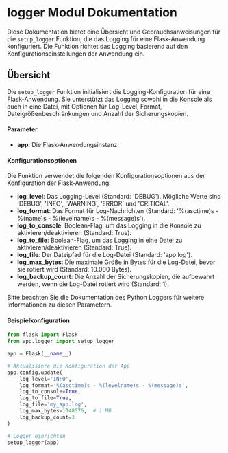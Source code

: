 # logger Modul Dokumentation

Diese Dokumentation bietet eine Übersicht und Gebrauchsanweisungen für die `setup_logger` Funktion, die das Logging für eine Flask-Anwendung konfiguriert. Die Funktion richtet das Logging basierend auf den Konfigurationseinstellungen der Anwendung ein.

## Übersicht

Die `setup_logger` Funktion initialisiert die Logging-Konfiguration für eine Flask-Anwendung. Sie unterstützt das Logging sowohl in die Konsole als auch in eine Datei, mit Optionen für Log-Level, Format, Dateigrößenbeschränkungen und Anzahl der Sicherungskopien.

#### Parameter

- **app**: Die Flask-Anwendungsinstanz.

#### Konfigurationsoptionen

Die Funktion verwendet die folgenden Konfigurationsoptionen aus der Konfiguration der Flask-Anwendung:

- **log_level**: Das Logging-Level (Standard: 'DEBUG'). Mögliche Werte sind 'DEBUG', 'INFO', 'WARNING', 'ERROR' und 'CRITICAL'.
- **log_format**: Das Format für Log-Nachrichten (Standard: '%(asctime)s - %(name)s - %(levelname)s - %(message)s').
- **log_to_console**: Boolean-Flag, um das Logging in die Konsole zu aktivieren/deaktivieren (Standard: True).
- **log_to_file**: Boolean-Flag, um das Logging in eine Datei zu aktivieren/deaktivieren (Standard: True).
- **log_file**: Der Dateipfad für die Log-Datei (Standard: 'app.log').
- **log_max_bytes**: Die maximale Größe in Bytes für die Log-Datei, bevor sie rotiert wird (Standard: 10.000 Bytes).
- **log_backup_count**: Die Anzahl der Sicherungskopien, die aufbewahrt werden, wenn die Log-Datei rotiert wird (Standard: 1).

Bitte beachten Sie die Dokumentation des Python Loggers für weitere Informationen zu diesen Parametern.

#### Beispielkonfiguration

```python
from flask import Flask
from app.logger import setup_logger

app = Flask(__name__)

# Aktualisiere die Konfiguration der App
app.config.update(
    log_level='INFO',
    log_format='%(asctime)s - %(levelname)s - %(message)s',
    log_to_console=True,
    log_to_file=True,
    log_file='my_app.log',
    log_max_bytes=1048576,  # 1 MB
    log_backup_count=3
)

# Logger einrichten
setup_logger(app)
```

